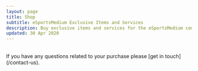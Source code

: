 ```yaml
---
layout: page
title: Shop
subtitle: eSportsMedium Exclusive Items and Services
description: Buy exclusive items and services for the eSportsMedium community, including Skillz Match Codes, strategy guides for Skillz games and loyalty keychains.
updated: 30 Apr 2020
---
```


<br>
If you have any questions related to your purchase please [get in touch](/contact-us).
